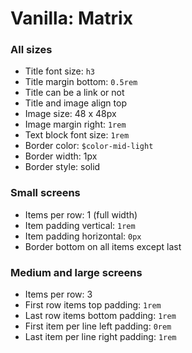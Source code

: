# Vanilla: Matrix

### All sizes
- Title font size: `h3`
- Title margin bottom: `0.5rem`
- Title can be a link or not
- Title and image align top
- Image size: 48 x 48px
- Image margin right: `1rem`
- Text block font size: `1rem`
- Border color: `$color-mid-light`
- Border width: 1px
- Border style: solid

### Small screens
- Items per row: 1 (full width)
- Item padding vertical: `1rem`
- Item padding horizontal: `0px`
- Border bottom on all items except last

### Medium and large screens
- Items per row: 3
- First row items top padding: `1rem`
- Last row items bottom padding: `1rem`
- First item per line left padding: `0rem`
- Last item per line right padding: `1rem`
